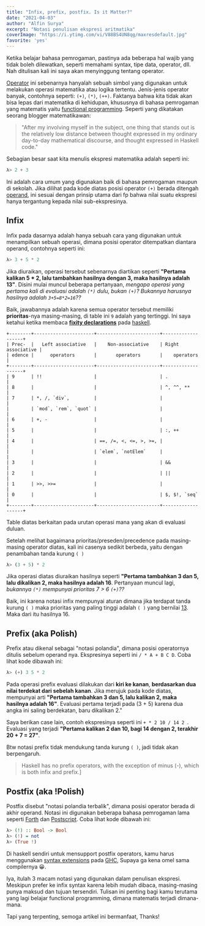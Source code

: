 ```yaml
---
title: "Infix, prefix, postfix. Is it Matter?"
date: "2021-04-03"
author: "Alfin Surya"
excerpt: "Notasi penulisan ekspresi aritmatika"
coverImage: "https://i.ytimg.com/vi/V88BS4UN8qg/maxresdefault.jpg"
favorite: 'yes'
---
```


Ketika belajar bahasa pemrogaman, pastinya ada beberapa hal wajib yang tidak boleh dilewatkan, seperti memahami syntax, tipe data, operator, dll. Nah ditulisan kali ini saya akan menyinggung tentang operator.

[Operator](https://en.wikipedia.org/wiki/Operator_(computer_programming)) ini sebenarnya hanyalah sebuah simbol yang digunakan untuk melakukan operasi matematika atau logika tertentu. Jenis-jenis operator banyak, contohnya seperti: `(+)`, `(*)`, `(++)`. Faktanya bahwa kita tidak akan bisa lepas dari matematika di kehidupan, khususnya di bahasa pemrogaman yang matematis yaitu [functional programming](https://en.wikipedia.org/wiki/Functional_programming). Seperti yang dikatakan seorang blogger matematikawan:

> "After my involving myself in the subject, one thing that stands out is the relatively low distance between thought expressed in my ordinary day-to-day mathematical discourse, and thought expressed in Haskell code."

Sebagian besar saat kita menulis ekspresi matematika adalah seperti ini:
```hs 
λ> 2 + 3
```
Ini adalah cara umum yang digunakan baik di bahasa pemrogaman maupun di sekolah. Jika dilihat pada kode diatas posisi operator `(+)` berada ditengah [operand](https://www.duniailkom.com/pengertian-operand-operator-dan-urutan-operator-dalam-php/), ini sesuai dengan prinsip utama dari fp bahwa nilai suatu ekspresi hanya tergantung kepada nilai sub-ekspresinya.

## Infix
Infix pada dasarnya adalah hanya sebuah cara yang digunakan untuk menampilkan sebuah operasi, dimana posisi operator ditempatkan diantara operand, contohnya seperti ini:
```hs 
λ> 3 + 5 * 2
```
Jika diuraikan, operasi tersebut sebenarnya diartikan seperti **"Pertama kalikan 5 * 2, lalu tambahkan hasilnya dengan 3, maka hasilnya adalah 13"**. Disini mulai muncul beberapa pertanyaan, *mengapa operasi yang pertama kali di evaluasi adalah `(*)` dulu, bukan `(+)`? Bukannya harusnya hasilnya adalah `3+5=8*2=16`??*

Baik, jawabannya adalah karena semua operator tersebut memiliki **prioritas**-nya masing-masing, di table ini `9` adalah yang tertinggi. Ini saya ketahui ketika membaca [**fixity declarations**](https://www.haskell.org/onlinereport/decls.html#fixity) pada [haskell](https://www.haskell.org/).
```
+--------+----------------------+-----------------------+-------------------+
| Prec-  |   Left associative   |    Non-associative    | Right associative |
| edence |      operators       |       operators       |    operators      |
+--------+----------------------+-----------------------+-------------------+
| 9      | !!                   |                       | .                 |
| 8      |                      |                       | ^, ^^, **         |
| 7      | *, /, `div`,         |                       |                   |
|        | `mod`, `rem`, `quot` |                       |                   |
| 6      | +, -                 |                       |                   |
| 5      |                      |                       | :, ++             |
| 4      |                      | ==, /=, <, <=, >, >=, |                   |
|        |                      | `elem`, `notElem`     |                   |
| 3      |                      |                       | &&                |
| 2      |                      |                       | ||                |
| 1      | >>, >>=              |                       |                   |
| 0      |                      |                       | $, $!, `seq`      |
+--------+----------------------+-----------------------+-------------------+
```
Table diatas berkaitan pada urutan operasi mana yang akan di evaluasi duluan.

Setelah melihat bagaimana prioritas/preseden/precedence pada masing-masing operator diatas, kali ini casenya sedikit berbeda, yaitu dengan penambahan tanda kurung `( )`
```hs 
λ> (3 + 5) * 2
```
Jika operasi diatas diuraikan hasilnya seperti **"Pertama tambahkan 3 dan 5, lalu dikalikan 2, maka hasilnya adalah 16**. Pertanyaan muncul lagi, *bukannya `(*)` mempunyai prioritas 7 > 6 `(+)`??*

Baik, ini karena notasi infix mempunyai aturan dimana jika terdapat tanda kurung `( )` maka prioritas yang paling tinggi adalah `( )` yang bernilai [13](http://orc.csres.utexas.edu/documentation/html/refmanual/ref.syntax.precedence.html). Maka dari itu hasilnya 16. 

## Prefix (aka Polish)
Prefix atau dikenal sebagai "notasi polandia", dimana posisi operatornya ditulis sebelum operand nya. Ekspresinya seperti ini `/ * A + B C D`. Coba lihat kode dibawah ini:
```hs
λ> (+) 3 5 * 2
```
Pada operasi prefix evaluasi dilakukan dari **kiri ke kanan**, **berdasarkan dua nilai terdekat dari sebelah kanan**. Jika merujuk pada kode diatas, mempunyai arti **"Pertama tambahkan 3 dan 5, lalu kalikan 2, maka hasilnya adalah 16"**. Evaluasi pertama terjadi pada (3 + 5) karena dua angka ini saling berdekatan, baru dikalikan 2." 

Saya berikan case lain, contoh ekspresinya seperti ini `+ * 2 10 / 14 2 `. Evaluasi yang terjadi **"Pertama kalikan 2 dan 10, bagi 14 dengan 2, terakhir 20 + 7 = 27"**. 

Btw notasi prefix tidak mendukung tanda kurung `( )`, jadi tidak akan berpengaruh.

> Haskell has no prefix operators, with the exception of minus (-), which is both infix and prefix.]

## Postfix (aka !Polish)
Postfix disebut "notasi polandia terbalik", dimana posisi operator berada di akhir operand. Notasi ini digunakan beberapa bahasa pemrogaman lama seperti [Forth](https://www.forth.com/resources/forth-programming-language/) dan [Postscript](https://en.wikipedia.org/wiki/PostScript). Coba lihat kode dibawah ini:

```hs
λ> (!) :: Bool -> Bool
λ> (!) = not
λ> (True !)
```
Di haskell sendiri untuk mensupport postfix operators, kamu harus menggunakan [syntax extensions](https://ghc.readthedocs.io/en/8.0.1/glasgow_exts.html) pada [GHC](https://www.haskell.org/ghc/), Supaya ga kena omel sama compilernya 😀.

Iya, itulah 3 macam notasi yang digunakan dalam penulisan ekspresi. Meskipun prefer ke infix syntax karena lebih mudah dibaca, masing-masing punya maksud dan tujuan tersendiri. Tulisan ini penting bagi kamu terutama yang lagi belajar functional programming, dimana matematis terjadi dimana-mana. 

Tapi yang terpenting, semoga artikel ini bermanfaat, Thanks!

<!-- 
  - In: tengah
  - Pre: Awal
  - Post: Akhir
 -->
